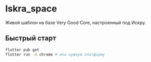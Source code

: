 # Iskra_space

Живой шаблон на базе Very Good Core, настроенный под Искру.

## Быстрый старт
```bash
flutter pub get
flutter run -d chrome # или нужную платформу
```
